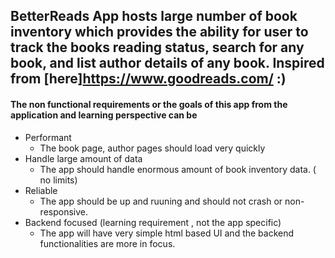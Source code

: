 ## BetterReads App hosts large number of book inventory which provides the ability for user to track the books reading status, search for any book, and list author details of any book. Inspired from [here]https://www.goodreads.com/ :)

#### The non functional requirements or the goals of this app from the application and learning perspective can be

* Performant
    * The book page, author pages should load very quickly
* Handle large amount of data
    * The app should handle enormous amount of book inventory data. ( no limits)
* Reliable
    * The app should be up and ruuning and should not crash or non-responsive.
* Backend focused (learning requirement , not the app specific)
    * The app will have very simple html based UI and the backend functionalities are more in focus.

